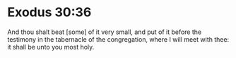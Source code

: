 # Exodus 30:36

And thou shalt beat [some] of it very small, and put of it before the testimony in the tabernacle of the congregation, where I will meet with thee: it shall be unto you most holy.